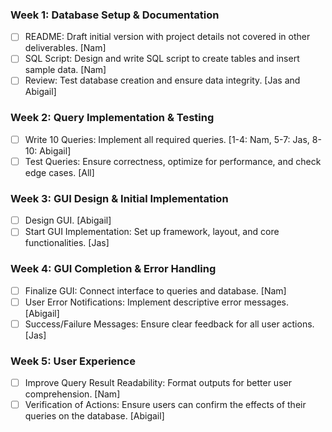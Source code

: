 ### Week 1: Database Setup & Documentation
- [ ] README: Draft initial version with project details not covered in other deliverables. [Nam]
- [ ] SQL Script: Design and write SQL script to create tables and insert sample data. [Nam]
- [ ] Review: Test database creation and ensure data integrity. [Jas and Abigail]

### Week 2: Query Implementation & Testing
- [ ] Write 10 Queries: Implement all required queries. [1-4: Nam, 5-7: Jas, 8-10: Abigail]
- [ ] Test Queries: Ensure correctness, optimize for performance, and check edge cases. [All]

### Week 3: GUI Design & Initial Implementation
- [ ] Design GUI. [Abigail]
- [ ] Start GUI Implementation: Set up framework, layout, and core functionalities. [Jas]

### Week 4: GUI Completion & Error Handling
- [ ] Finalize GUI: Connect interface to queries and database. [Nam]
- [ ] User Error Notifications: Implement descriptive error messages. [Abigail]
- [ ] Success/Failure Messages: Ensure clear feedback for all user actions. [Jas]

### Week 5: User Experience
- [ ] Improve Query Result Readability: Format outputs for better user comprehension. [Nam]
- [ ] Verification of Actions: Ensure users can confirm the effects of their queries on the database. [Abigail]
